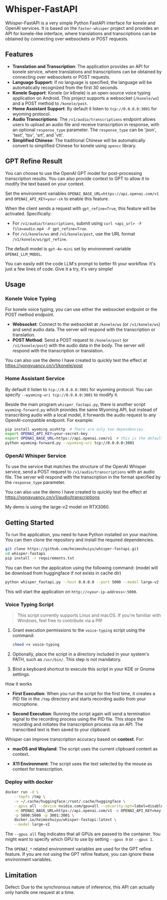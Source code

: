 # Whisper-FastAPI

Whisper-FastAPI is a very simple Python FastAPI interface for konele and OpenAI services. It is based on the `faster-whisper` project and provides an API for konele-like interface, where translations and transcriptions can be obtained by connecting over websockets or POST requests.

## Features

- **Translation and Transcription**: The application provides an API for konele service, where translations and transcriptions can be obtained by connecting over websockets or POST requests.
- **Language Support**: If no language is specified, the language will be automatically recognized from the first 30 seconds.
- **Konele Support**: Konele (or k6nele) is an open-source voice typing application on Android. This project supports a websocket (`/konele/ws`) and a POST method to `/konele/post`.
- **Home Assistant Support**: By default it listen to `tcp://0.0.0.0:3001` for wyoming protocol.
- **Audio Transcriptions**: The `/v1/audio/transcriptions` endpoint allows users to upload an audio file and receive transcription in response, with an optional `response_type` parameter. The `response_type` can be 'json', 'text', 'tsv', 'srt', and 'vtt'.
- **Simplified Chinese**: The traditional Chinese will be automatically convert to simplified Chinese for konele using `opencc` library.

## GPT Refine Result

You can choose to use the OpenAI GPT model for post-processing transcription results. You can also provide context to GPT to allow it to modify the text based on your context.

Set the environment variables `OPENAI_BASE_URL=https://api.openai.com/v1` and `OPENAI_API_KEY=your-sk` to enable this feature.

When the client sends a request with `gpt_refine=True`, this feature will be activated. Specifically:

- For `/v1/audio/transcriptions`, submit using `curl <api_url> -F file=audio.mp4 -F gpt_refine=True`.
- For `/v1/konele/ws` and `/v1/konele/post`, use the URL format `/v1/konele/ws/gpt_refine`.

The default model is `gpt-4o-mini` set by environment variable `OPENAI_LLM_MODEL`.

You can easily edit the code LLM's prompt to better fit your workflow. It's just a few lines of code. Give it a try, it's very simple!

## Usage

### Konele Voice Typing

For konele voice typing, you can use either the websocket endpoint or the POST method endpoint.

- **Websocket**: Connect to the websocket at `/konele/ws` (or `/v1/konele/ws`) and send audio data. The server will respond with the transcription or translation.
- **POST Method**: Send a POST request to `/konele/post` (or `/v1/konele/post`) with the audio data in the body. The server will respond with the transcription or translation.

You can also use the demo I have created to quickly test the effect at <https://yongyuancv.cn/v1/konele/post>

### Home Assistant Service

By default it listen to `tcp://0.0.0.0:3001` for wyoming protocol. You can specify `--wyoming-uri tcp://0.0.0.0:3001` to modify it. 

Beside the main program `whisper_fastapi.py`, there is another script `wyoming-forward.py` which provides the same Wyoming API, but instead of transcribing audio with a local model, it forwards the audio request to any OpenAI-compatible endpoint. For example:

```bash
pip install wyoming aiohttp  # There are only two dependencies.
export OPENAI_API_KEY=your-secret-key
export OPENAI_BASE_URL=https://api.openai.com/v1  # this is the default
python wyoming-forward.py --wyoming-uri tcp://0.0.0.0:3001
```

### OpenAI Whisper Service

To use the service that matches the structure of the OpenAI Whisper service, send a POST request to `/v1/audio/transcriptions` with an audio file. The server will respond with the transcription in the format specified by the `response_type` parameter.

You can also use the demo I have created to quickly test the effect at <https://yongyuancv.cn/v1/audio/transcriptions>

My demo is using the large-v2 model on RTX3060.

## Getting Started

To run the application, you need to have Python installed on your machine. You can then clone the repository and install the required dependencies.

```bash
git clone https://github.com/heimoshuiyu/whisper-fastapi.git
cd whisper-fastapi
pip install -r requirements.txt
```

You can then run the application using the following command: (model will be download from huggingface if not exists in cache dir)

```bash
python whisper_fastapi.py --host 0.0.0.0 --port 5000 --model large-v2
```

This will start the application on `http://<your-ip-address>:5000`.

### Voice Typing Script

> This script currently supports Linux and macOS. If you're familiar with Windows, feel free to contribute via a PR!


1. Grant execution permissions to the `voice-typing` script using the command:
   ```bash
   chmod +x voice-typing
   ```

2. Optionally, place the script in a directory included in your system's PATH, such as `/usr/bin/`. This step is not mandatory.

3. Bind a keyboard shortcut to execute this script in your KDE or Gnome settings.

How it works

- **First Execution**: When you run the script for the first time, it creates a PID file in the `/tmp` directory and starts recording audio from your microphone.

- **Second Execution**: Running the script again will send a termination signal to the recording process using the PID file. This stops the recording and initiates the transcription process via an API. The transcribed text is then saved to your clipboard.

Whisper can improve transcription accuracy based on **context**. For:

- **macOS and Wayland**: The script uses the current clipboard content as context.

- **X11 Environment**: The script uses the text selected by the mouse as context for transcription.

### Deploy with docker

```bash
docker run -d \
    --tmpfs /tmp \
    -v ~/.cache/huggingface:/root/.cache/huggingface \
    --gpus all --device nvidia.com/gpu=all --security-opt=label=disable \
    -e OPENAI_BASE_URL=https://api.openai.com/v1 -e OPENAI_API_KEY=key -e OPENAI_LLM_MODEL=gpt-4o \
    -p 5000:5000 -p 3001:3001 \
    docker.io/heimoshuiyu/whisper-fastapi:latest \
    --model large-v2
```

The `--gpus all` flag indicates that all GPUs are passed to the container. You might want to specify which GPU to use by setting `--gpus 0` or `--gpus 1`. 

The `OPENAI_*` related environment variables are used for the GPT refine feature. If you are not using the GPT refine feature, you can ignore these environment variables.

## Limitation

Defect: Due to the synchronous nature of inference, this API can actually only handle one request at a time.
